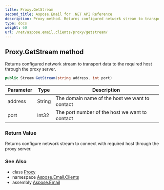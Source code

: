 ```yaml
---
title: Proxy.GetStream
second_title: Aspose.Email for .NET API Reference
description: Proxy method. Returns configured network stream to transport data to the required host through the proxy server
type: docs
weight: 60
url: /net/aspose.email.clients/proxy/getstream/
---
```

## Proxy.GetStream method

Returns configured network stream to transport data to the required host through the proxy server.

```csharp
public Stream GetStream(string address, int port)
```

| Parameter | Type | Description |
| --- | --- | --- |
| address | String | The domain name of the host we want to contact |
| port | Int32 | The port number of the host we want to contact |

### Return Value

Returns configure network stream to connect with required host through the proxy server.

### See Also

* class [Proxy](../)
* namespace [Aspose.Email.Clients](../../proxy/)
* assembly [Aspose.Email](../../../)


